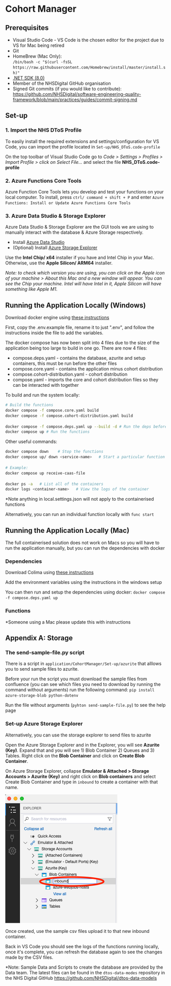# Cohort Manager

## Prerequisites

- Visual Studio Code - VS Code is the chosen editor for the project due to VS for Mac being retired
- Git
- HomeBrew (Mac Only): \
    `/bin/bash -c "$(curl -fsSL https://raw.githubusercontent.com/Homebrew/install/master/install.sh)"`
- [.NET SDK (8.0)](https://dotnet.microsoft.com/en-us/download/dotnet/8.0)
- Member of the NHSDigital GitHub organisation
- Signed Git commits (if you would like to contribute): <https://github.com/NHSDigital/software-engineering-quality-framework/blob/main/practices/guides/commit-signing.md>

## Set-up

### 1. Import the NHS DToS Profile

To easily install the required extensions and settings/configuration for VS Code, you can import the profile located in `Set-up/NHS_DToS.code-profile`

On the top toolbar of Visual Studio Code go to *Code > Settings > Profiles > Import Profile > click on Select File...* and select the file **NHS_DToS.code-profile**

### 2. Azure Functions Core Tools

Azure Function Core Tools lets you develop and test your functions on your local computer. To install, press `ctrl/ command + shift + P` and enter `Azure Functions: Install or Update Azure Functions Core Tools`

### 3. Azure Data Studio & Storage Explorer

Azure Data Studio & Storage Explorer are the GUI tools we are using to manually interact with the database & Azure Storage respectively.

- Install [Azure Data Studio](https://learn.microsoft.com/en-us/azure-data-studio/download-azure-data-studio?tabs=wi[…]all%2Credhat-install%2Cwindows-uninstall%2Credhat-uninstall)
- (Optional) Install [Azure Storage Explorer](https://azure.microsoft.com/en-gb/products/storage/storage-explorer)

Use the **Intel Chip/ x64** installer if you have and Intel Chip in your Mac. Otherwise, use the **Apple Silicon/ ARM64** installer.

*Note: to check which version you are using, you can click on the Apple icon of your machine > About this Mac and a new window will appear. You can see the Chip your machine. Intel will have Intel in it, Apple Silicon will have something like Apple M1.*

## Running the Application Locally (Windows)

Download docker engine using [these instructions](https://medium.com/@rom.bruyere/docker-and-wsl2-without-docker-desktop-f529d15d9398)

First, copy the .env.example file, rename it to just ".env", and follow the instructions inside the file to add the variables.

The docker compose has now been split into 4 files due to the size of the application being too large to build in one go. There are now 4 files:
- compose.deps.yaml - contains the database, azurite and setup containers, this must be run before the other files
- compose.core.yaml - contains the application minus cohort distribution
- compose.cohort-distribution.yaml - cohort distribution
- compose.yaml - imports the core and cohort distribution files so they can be interacted with together

To build and run the system locally:

```bash
# Build the functions
docker compose -f compose.core.yaml build
docker compose -f compose.cohort-distribution.yaml build

docker compose -f compose.deps.yaml up --build -d # Run the deps before the rest of the functions
docker compose up # Run the functions
```

Other useful commands:

```bash
docker compose down    # Stop the functions
docker compose up/ down <service-name>   # Start a particular function or dependency

# Example:
docker compose up receive-caas-file

docker ps -a   # List all of the containers
docker logs <container-name>   # View the logs of the container
```

*Note anything in local.settings.json will not apply to the containerised functions

Alternatively, you can run an individual function locally with `func start`

## Running the Application Locally (Mac)

The full containerised solution does not work on Macs so you will have to run the application manually, but you can run the dependencies with docker

### Dependencies

Download Colima using [these instructions](https://smallsharpsoftwaretools.com/tutorials/use-colima-to-run-docker-containers-on-macos/)

Add the environment variables using the instructions in the windows setup

You can then run and setup the dependencies using docker:
    `docker compose -f compose.deps.yaml up`

### Functions

*Someone using a Mac please update this with instructions

## Appendix A: Storage

### The send-sample-file.py script

There is a script in `application/CohortManager/Set-up/azurite` that alllows you to send sample files to azurite.

Before your run the script you must download the sample files from confluence (you can see which files you need to download by running the command without arguments) run the following command: `pip install azure-storage-blob python-dotenv`

Run the file without arguments (`pyhton send-sample-file.py`) to see the help page

### Set-up Azure Storage Explorer

Alternatively, you can use the storage explorer to send files to azurite

Open the Azure Storage Explorer and in the Explorer, you will see **Azurite (Key)**. Expand that and you will see 1) Blob Container 2) Queues and 3) Tables. Right click on the **Blob Container** and click on **Create Blob Container**.

On Azure Storage Explorer, collapse **Emulator & Attached > Storage Accounts > Azurite (Key)** and right click on **Blob containers** and select Create Blob Container and type in `inbound` to create a container with that name.

![inbound blob container](../assets/azure_storage.png)

Once created, use the sample csv files upload it to that new inbound container.

Back in VS Code you should see the logs of the functions running locally, once it's complete, you can refresh the database again to see the changes made by the CSV files.

*Note: Sample Data and Scripts to create the database are provided by the Data team. The latest files can be found in the `dtos-data-modes` repository in the NHS Digital GitHub <https://github.com/NHSDigital/dtos-data-models>

